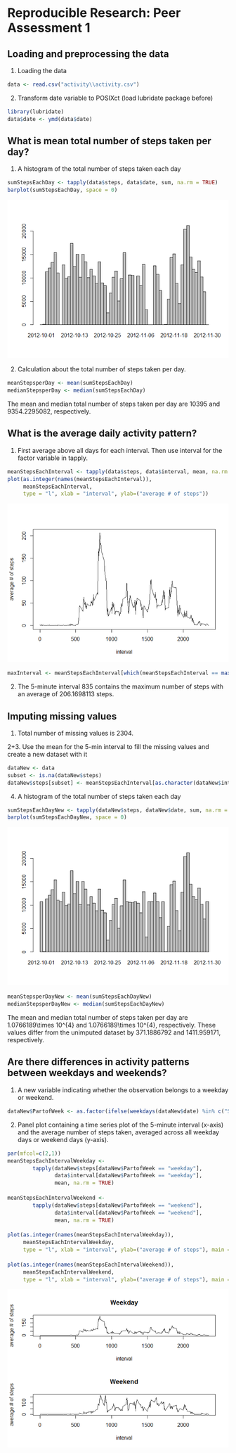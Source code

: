 # Reproducible Research: Peer Assessment 1


## Loading and preprocessing the data
1. Loading the data

```r
data <- read.csv("activity\\activity.csv")
```
2. Transform date variable to POSIXct (load lubridate package before)

```r
library(lubridate)
data$date <- ymd(data$date)
```

## What is mean total number of steps taken per day?
1. A histogram of the total number of steps taken each day

```r
sumStepsEachDay <- tapply(data$steps, data$date, sum, na.rm = TRUE)
barplot(sumStepsEachDay, space = 0)
```

![](PA1_template_files/figure-html/unnamed-chunk-3-1.png) 

2. Calculation about the total number of steps taken per day.

```r
meanStepsperDay <- mean(sumStepsEachDay)
medianStepsperDay <- median(sumStepsEachDay)
```

The mean and median total number of steps taken per day are 10395 and 9354.2295082, respectively.

## What is the average daily activity pattern?

1. First average above all days for each interval. Then use interval for the factor variable in tapply.

```r
meanStepsEachInterval <- tapply(data$steps, data$interval, mean, na.rm = TRUE)
plot(as.integer(names(meanStepsEachInterval)), 
     meanStepsEachInterval, 
     type = "l", xlab = "interval", ylab=("average # of steps"))
```

![](PA1_template_files/figure-html/unnamed-chunk-5-1.png) 

```r
maxInterval <- meanStepsEachInterval[which(meanStepsEachInterval == max(meanStepsEachInterval, na.rm = TRUE))]
```

2. The 5-minute interval 835 contains the maximum number of steps with an average of 206.1698113 steps.

## Imputing missing values
1. Total number of missing values is 2304.

2+3. Use the mean for the 5-min interval to fill the missing values and create a new dataset with it

```r
dataNew <- data
subset <- is.na(dataNew$steps)
dataNew$steps[subset] <- meanStepsEachInterval[as.character(dataNew$interval[subset])]
```

4. A histogram of the total number of steps taken each day

```r
sumStepsEachDayNew <- tapply(dataNew$steps, dataNew$date, sum, na.rm = TRUE)
barplot(sumStepsEachDayNew, space = 0)
```

![](PA1_template_files/figure-html/unnamed-chunk-8-1.png) 


```r
meanStepsperDayNew <- mean(sumStepsEachDayNew)
medianStepsperDayNew <- median(sumStepsEachDayNew)
```
The mean and median total number of steps taken per day are 1.0766189\times 10^{4} and 1.0766189\times 10^{4}, respectively.
These values differ from the unimputed dataset by 371.1886792 and 1411.959171, respectively.

## Are there differences in activity patterns between weekdays and weekends?
1. A new variable indicating whether the observation belongs to a weekday or weekend.

```r
dataNew$PartofWeek <- as.factor(ifelse(weekdays(dataNew$date) %in% c("Saturday","Sunday") ,"weekend","weekday"))
```

2. Panel plot containing a time series plot of the 5-minute interval (x-axis) and the average number of steps taken, averaged across all weekday days or weekend days (y-axis).


```r
par(mfcol=c(2,1))
meanStepsEachIntervalWeekday <- 
        tapply(dataNew$steps[dataNew$PartofWeek == "weekday"], 
               data$interval[dataNew$PartofWeek == "weekday"], 
               mean, na.rm = TRUE)

meanStepsEachIntervalWeekend <- 
        tapply(dataNew$steps[dataNew$PartofWeek == "weekend"], 
               data$interval[dataNew$PartofWeek == "weekend"], 
               mean, na.rm = TRUE)

plot(as.integer(names(meanStepsEachIntervalWeekday)), 
     meanStepsEachIntervalWeekday, 
     type = "l", xlab = "interval", ylab=("average # of steps"), main = "Weekday")

plot(as.integer(names(meanStepsEachIntervalWeekend)), 
     meanStepsEachIntervalWeekend, 
     type = "l", xlab = "interval", ylab=("average # of steps"), main = "Weekend")
```

![](PA1_template_files/figure-html/unnamed-chunk-11-1.png) 

